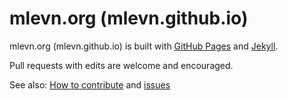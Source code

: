 # mlevn.org (mlevn.github.io)

mlevn.org (mlevn.github.io) is built with [GitHub Pages](https://guides.github.com/features/pages/) and [Jekyll](https://help.github.com/articles/about-github-pages-and-jekyll/). 

Pull requests with edits are welcome and encouraged.

See also: [How to contribute](https://mlevn.org/contribute/) and [issues](../../issues)

